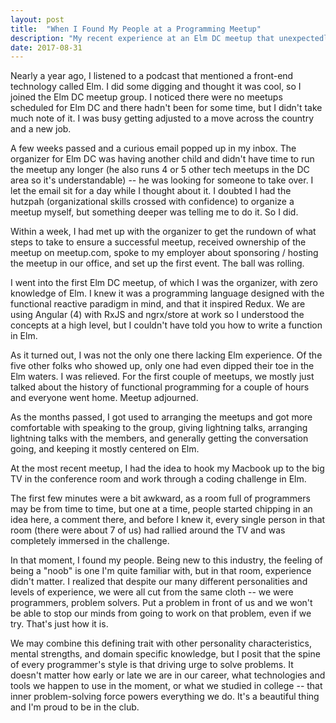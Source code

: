 ```yaml
---
layout: post
title:  "When I Found My People at a Programming Meetup" 
description: "My recent experience at an Elm DC meetup that unexpectedly resulted in many feels." 
date: 2017-08-31
---
```


Nearly a year ago, I listened to a podcast that mentioned a front-end technology called Elm. I did some digging and thought it was cool, so I joined the Elm DC meetup group. I noticed there were no meetups scheduled for Elm DC and there hadn't been for some time, but I didn't take much note of it. I was busy getting adjusted to a move across the country and a new job. 

A few weeks passed and a curious email popped up in my inbox. The organizer for Elm DC was having another child and didn't have time to run the meetup any longer (he also runs 4 or 5 other tech meetups in the DC area so it's understandable) -- he was looking for someone to take over. I let the email sit for a day while I thought about it. I doubted I had the hutzpah (organizational skills crossed with confidence) to organize a meetup myself, but something deeper was telling me to do it. So I did. 

Within a week, I had met up with the organizer to get the rundown of what steps to take to ensure a successful meetup, received ownership of the meetup on meetup.com, spoke to my employer about sponsoring / hosting the meetup in our office, and set up the first event. The ball was rolling. 

I went into the first Elm DC meetup, of which I was the organizer, with zero knowledge of Elm. I knew it was a programming language designed with the functional reactive paradigm in mind, and that it inspired Redux. We are using Angular (4) with RxJS and ngrx/store at work so I understood the concepts at a high level, but I couldn't have told you how to write a function in Elm. 

As it turned out, I was not the only one there lacking Elm experience. Of the five other folks who showed up, only one had even dipped their toe in the Elm waters. I was relieved. For the first couple of meetups, we mostly just talked about the history of functional programming for a couple of hours and everyone went home. Meetup adjourned.

As the months passed, I got used to arranging the meetups and got more comfortable with speaking to the group, giving lightning talks, arranging lightning talks with the members, and generally getting the conversation going, and keeping it mostly centered on Elm. 

At the most recent meetup, I had the idea to hook my Macbook up to the big TV in the conference room and work through a coding challenge in Elm.

The first few minutes were a bit awkward, as a room full of programmers may be from time to time, but one at a time, people started chipping in an idea here, a comment there, and before I knew it, every single person in that room (there were about 7 of us) had rallied around the TV and was completely immersed in the challenge.

In that moment, I found my people. Being new to this industry, the feeling of being a "noob" is one I'm quite familiar with, but in that room, experience didn't matter. I realized that despite our many different personalities and levels of experience, we were all cut from the same cloth -- we were programmers, problem solvers. Put a problem in front of us and we won't be able to stop our minds from going to work on that problem, even if we try. That's just how it is. 

We may combine this defining trait with other personality characteristics, mental strengths, and domain specific knowledge, but I posit that the spine of every programmer's style is that driving urge to solve problems. It doesn't matter how early or late we are in our career, what technologies and tools we happen to use in the moment, or what we studied in college -- that inner problem-solving force powers everything we do. It's a beautiful thing and I'm proud to be in the club.
